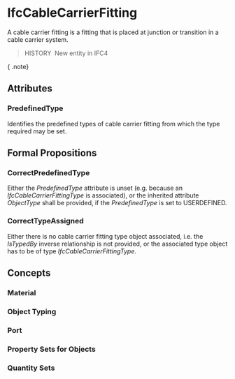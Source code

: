 # IfcCableCarrierFitting

A cable carrier fitting is a fitting that is placed at junction or transition in a cable carrier system.

> HISTORY&nbsp; New entity in IFC4

{ .note}
>

## Attributes

### PredefinedType
Identifies the predefined types of cable carrier fitting from which the type required may be set.

## Formal Propositions

### CorrectPredefinedType
Either the _PredefinedType_ attribute is unset (e.g. because an _IfcCableCarrierFittingType_ is associated), or the inherited attribute _ObjectType_ shall be provided, if the _PredefinedType_ is set to USERDEFINED.

### CorrectTypeAssigned
Either there is no cable carrier fitting type object associated, i.e. the _IsTypedBy_ inverse relationship is not provided, or the associated type object has to be of type _IfcCableCarrierFittingType_.

## Concepts

### Material


### Object Typing


### Port


### Property Sets for Objects


### Quantity Sets


